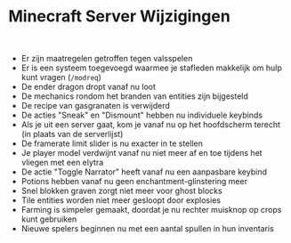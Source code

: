 # Minecraft Server Wijzigingen
<br>

- Er zijn maatregelen getroffen tegen valsspelen
- Er is een systeem toegevoegd waarmee je stafleden makkelijk om hulp kunt vragen (`/modreq`)
- De ender dragon dropt vanaf nu loot
- De mechanics rondom het branden van entities zijn bijgesteld
- De recipe van gasgranaten is verwijderd
- De acties "Sneak" en "Dismount" hebben nu individuele keybinds
- Als je uit een server gaat, kom je vanaf nu op het hoofdscherm terecht (in plaats van de serverlijst)
- De framerate limit slider is nu exacter in te stellen
- Je player model verdwijnt vanaf nu niet meer af en toe tijdens het vliegen met een elytra
- De actie "Toggle Narrator" heeft vanaf nu een aanpasbare keybind
- Potions hebben vanaf nu geen enchantment-glinstering meer
- Snel blokken graven zorgt niet meer voor ghost blocks
- Tile entities worden niet meer gesloopt door explosies
- Farming is simpeler gemaakt, doordat je nu rechter muisknop op crops kunt gebruiken
- Nieuwe spelers beginnen nu met een aantal spullen in hun inventaris
